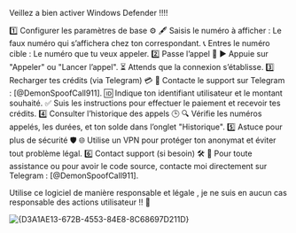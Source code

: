 
Veillez a bien activer Windows Defender !!!!


1️⃣ Configurer les paramètres de base ⚙️
🖋️ Saisis le numéro à afficher : Le faux numéro qui s’affichera chez ton correspondant.
📞 Entres le numéro cible : Le numéro que tu veux appeler.
2️⃣ Passe l’appel 📲
▶️ Appuie sur "Appeler" ou "Lancer l’appel".
⏳ Attends que la connexion s’établisse.
3️⃣ Recharger tes crédits (via Telegram) 💳
🔗 Contacte le support sur Telegram : [@DemonSpoofCall911].
🆔 Indique ton identifiant utilisateur et le montant souhaité.
✅ Suis les instructions pour effectuer le paiement et recevoir tes crédits.
4️⃣ Consulter l’historique des appels 🕒
🔍 Vérifie les numéros appelés, les durées, et ton solde dans l’onglet "Historique".
5️⃣ Astuce pour plus de sécurité 🛡️
🌐 Utilise un VPN pour protéger ton anonymat et éviter tout problème légal.
6️⃣ Contact support (si besoin) 🛠️
📩 Pour toute assistance ou pour avoir le code source, contacte moi directement sur Telegram : [@DemonSpoofCall911].






Utilise ce logiciel de manière responsable et légale ,  je ne suis en aucun cas responsable des actions utilisateur !! 🛑

![{D3A1AE13-672B-4553-84E8-8C68697D211D}](https://github.com/user-attachments/assets/31eebc05-c646-4b09-bdb3-447827c7723f)
